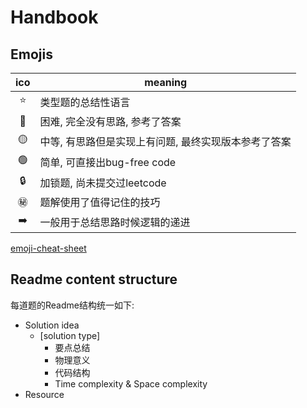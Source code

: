 # Handbook

## Emojis

| ico | meaning |
| :-: | - |
| :star: | 类型题的总结性语言 |
| :red_circle: | 困难, 完全没有思路, 参考了答案 |
| :yellow_circle: | 中等, 有思路但是实现上有问题, 最终实现版本参考了答案 |
| :green_circle: | 简单, 可直接出bug-free code |
| :lock: | 加锁题, 尚未提交过leetcode |
| :secret: | 题解使用了值得记住的技巧 |
| :arrow_right: | 一般用于总结思路时候逻辑的递进 |

[emoji-cheat-sheet](https://github.com/ikatyang/emoji-cheat-sheet/blob/master/README.md#table-of-contents)

## Readme content structure

每道题的Readme结构统一如下:

* Solution idea
    * [solution type]
        * 要点总结
        * 物理意义
        * 代码结构
        * Time complexity & Space complexity
* Resource
